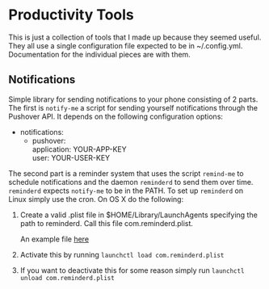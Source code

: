 # Productivity Tools

This is just a collection of tools that I made up because they seemed
useful.  They all use a single configuration file expected to be in
~/.config.yml.  Documentation for the individual pieces are with them.


## Notifications

Simple library for sending notifications to your phone consisting of 2
parts.  The first is `notify-me` a script for sending yourself
notifications through the Pushover API.  It depends on the
following configuration options:

- notifications:  
  - pushover:  
    application: YOUR-APP-KEY  
    user: YOUR-USER-KEY  

The second part is a reminder system that uses the script `remind-me` to
schedule notifications and the daemon `reminderd` to send them over
time.  `reminderd` expects `notify-me` to be in the PATH.  To set up
`reminderd` on Linux simply use the cron.  On OS X do the following:

1. Create a valid .plist file in $HOME/Library/LaunchAgents specifying
   the path to reminderd.  Call this file com.reminderd.plist.

   An example file [here](http://alvinalexander.com/mac-os-x/mac-osx-startup-crontab-launchd-jobs)

2. Activate this by running `launchctl load com.reminderd.plist`

3. If you want to deactivate this for some reason simply run
   `launchctl unload com.reminderd.plist`
